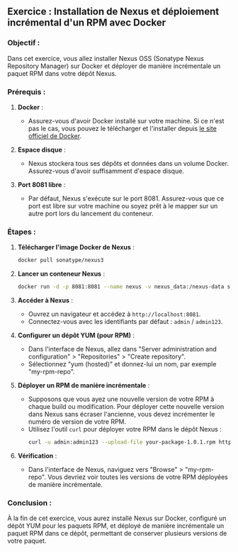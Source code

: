 ## Exercice : Installation de Nexus et déploiement incrémental d'un RPM avec Docker

### Objectif :
Dans cet exercice, vous allez installer Nexus OSS (Sonatype Nexus Repository Manager) sur Docker et déployer de manière incrémentale un paquet RPM dans votre dépôt Nexus.

### Prérequis :

1. **Docker** :
    - Assurez-vous d'avoir Docker installé sur votre machine. Si ce n'est pas le cas, vous pouvez le télécharger et l'installer depuis [le site officiel de Docker](https://www.docker.com/get-started).

2. **Espace disque** :
    - Nexus stockera tous ses dépôts et données dans un volume Docker. Assurez-vous d'avoir suffisamment d'espace disque.

3. **Port 8081 libre** :
    - Par défaut, Nexus s'exécute sur le port 8081. Assurez-vous que ce port est libre sur votre machine ou soyez prêt à le mapper sur un autre port lors du lancement du conteneur.

### Étapes :

1. **Télécharger l'image Docker de Nexus** :
   ```bash
   docker pull sonatype/nexus3
   ```

2. **Lancer un conteneur Nexus** :
   ```bash
   docker run -d -p 8081:8081 --name nexus -v nexus_data:/nexus-data sonatype/nexus3
   ```

3. **Accéder à Nexus** :
    - Ouvrez un navigateur et accédez à `http://localhost:8081`.
    - Connectez-vous avec les identifiants par défaut : `admin` / `admin123`.

4. **Configurer un dépôt YUM (pour RPM)** :
    - Dans l'interface de Nexus, allez dans "Server administration and configuration" > "Repositories" > "Create repository".
    - Sélectionnez "yum (hosted)" et donnez-lui un nom, par exemple "my-rpm-repo".

5. **Déployer un RPM de manière incrémentale** :
    - Supposons que vous ayez une nouvelle version de votre RPM à chaque build ou modification. Pour déployer cette nouvelle version dans Nexus sans écraser l'ancienne, vous devez incrémenter le numéro de version de votre RPM.
    - Utilisez l'outil `curl` pour déployer votre RPM dans le dépôt Nexus :
      ```bash
      curl -u admin:admin123 --upload-file your-package-1.0.1.rpm http://localhost:8081/repository/my-rpm-repo/
      ```

6. **Vérification** :
    - Dans l'interface de Nexus, naviguez vers "Browse" > "my-rpm-repo". Vous devriez voir toutes les versions de votre RPM déployées de manière incrémentale.

### Conclusion :
À la fin de cet exercice, vous aurez installé Nexus sur Docker, configuré un dépôt YUM pour les paquets RPM, et déployé de manière incrémentale un paquet RPM dans ce dépôt, permettant de conserver plusieurs versions de votre paquet.
